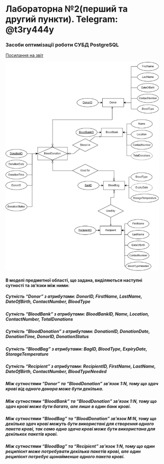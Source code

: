 # Лабораторна №2(перший та другий пункти). Telegram: @t3ry444y
### Засоби оптимізації роботи СУБД PostgreSQL
[Посилання на звіт](https://docs.google.com/document/d/1XhJtOdvGb8ml6nqSIVRLo3SwcHHOtfIbrtGugFHI_EM/edit?usp=sharing, "Посилання на звіт")

![Alt text](https://github.com/73794449/databasergr/blob/main/scheme.png)

#### В моделі предметної області, що задана, виділяються наступні сутності та зв’язки між ними:
##### Сутність “Donor” з атрибутами: DonorID, FirstName, LastName, DateOfBirth, ContactNumber, BloodType
##### Сутність “BloodBank” з атрибутами: BloodBankID, Name, Location, ContactNumber, TotalDonations
##### Сутність “BloodDonation” з атрибутами: DonationID, DonationDate, DonationTime, DonorID, DonationStatus
##### Сутність “BloodBag” з атрибутами: BagID, BloodType, ExpiryDate, StorageTemperature
##### Сутність “Recipient” з атрибутами: RecipientID, FirstName, LastName, DateOfBirth, ContactNumber, BloodTypeNeeded
##### Між сутностями “Donor” та “BloodDonation” зв’язок 1:N, тому що здач крові від одного донора може бути декілька.
##### Між сутностями “BloodBank” та “BloodDonation” зв’язок 1:N, тому що здач крові може бути багато, але лише в один банк крові.
##### Між сутностями “BloodBag” та “BloodDonation” зв’язок M:N, тому що декілька здач крові можуть бути використані для створення одного пакета крові, так само одна здача крові може бути використана для декількох пакетів крові.
##### Між сутностями “BloodBag” та “Recipient” зв’язок 1:N, тому що один реципієнт може потребувати декілька пакетів крові, але один реципієнт потребує щонайменше одного пакета крові.
